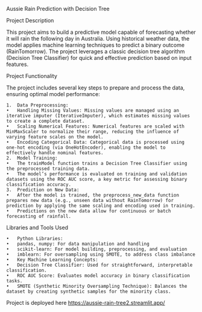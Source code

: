 Aussie Rain Prediction with Decision Tree

Project Description

This project aims to build a predictive model capable of forecasting whether it will rain the following day in Australia. Using historical weather data, the model applies machine learning techniques to predict a binary outcome (RainTomorrow). The project leverages a classic decision tree algorithm (Decision Tree Classifier) for quick and effective prediction based on input features.

Project Functionality

The project includes several key steps to prepare and process the data, ensuring optimal model performance:

	1.	Data Preprocessing:
	•	Handling Missing Values: Missing values are managed using an iterative imputer (IterativeImputer), which estimates missing values to create a complete dataset.
	•	Scaling Numerical Features: Numerical features are scaled with MinMaxScaler to normalize their range, reducing the influence of varying feature scales on the model.
	•	Encoding Categorical Data: Categorical data is processed using one-hot encoding (via OneHotEncoder), enabling the model to effectively handle nominal features.
	2.	Model Training:
	•	The trainModel function trains a Decision Tree Classifier using the preprocessed training data.
	•	The model’s performance is evaluated on training and validation datasets using the ROC AUC score, a key metric for assessing binary classification accuracy.
	3.	Prediction on New Data:
	•	After the model is trained, the preprocess_new_data function prepares new data (e.g., unseen data without RainTomorrow) for prediction by applying the same scaling and encoding used in training.
	•	Predictions on the new data allow for continuous or batch forecasting of rainfall.

Libraries and Tools Used

	•	Python Libraries:
	•	pandas, numpy: For data manipulation and handling
	•	scikit-learn: For model building, preprocessing, and evaluation
	•	imblearn: For oversampling using SMOTE, to address class imbalance
	•	Key Machine Learning Concepts:
	•	Decision Tree Classifier: Used for straightforward, interpretable classification.
	•	ROC AUC Score: Evaluates model accuracy in binary classification tasks.
	•	SMOTE (Synthetic Minority Oversampling Technique): Balances the dataset by creating synthetic samples for the minority class.
Project is deployed here https://aussie-rain-tree2.streamlit.app/
